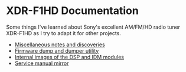 # XDR-F1HD Documentation
Some things I've learned about Sony's excellent AM/FM/HD radio tuner XDR-F1HD as I try to adapt it for other projects.

* [Miscellaneous notes and discoveries](misc.md)
* [Firmware dump and dumper utility](firmware/)
* [Internal images of the DSP and IDM modules](internal-images/)
* [Service manual mirror](service.pdf)
